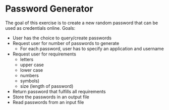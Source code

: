 # Password Generator

The goal of this exercise is to create a new random password that can be used as credentials online.
Goals:
* User has the choice to query/create passwords
* Request user for number of passwords to generate
    * For each password, user has to specify an application and username
* Request user for requirements
    * letters
    * upper case
    * lower case
    * numbers
    * symbols)
    * size (length of password)
* Return password that fulfills all requirements
* Store the passwords in an output file
* Read passwords from an input file
